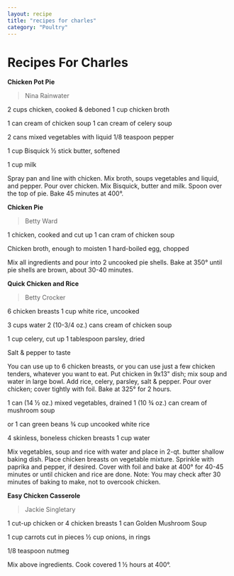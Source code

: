 ```yaml
---
layout: recipe
title: "recipes for charles"
category: "Poultry"
---
```


# Recipes For Charles

**Chicken Pot Pie**

> Nina Rainwater

2 cups chicken, cooked & deboned 1 cup chicken broth

1 can cream of chicken soup 1 can cream of celery soup

2 cans mixed vegetables with liquid 1/8 teaspoon pepper

1 cup Bisquick ½ stick butter, softened

1 cup milk

Spray pan and line with chicken. Mix broth, soups vegetables and liquid,
and pepper. Pour over chicken. Mix Bisquick, butter and milk. Spoon over
the top of pie. Bake 45 minutes at 400°.

**Chicken Pie**

> Betty Ward

1 chicken, cooked and cut up 1 can cram of chicken soup

Chicken broth, enough to moisten 1 hard-boiled egg, chopped

Mix all ingredients and pour into 2 uncooked pie shells. Bake at 350°
until pie shells are brown, about 30-40 minutes.

**Quick Chicken and Rice**

> Betty Crocker

6 chicken breasts 1 cup white rice, uncooked

3 cups water 2 (10-3/4 oz.) cans cream of chicken soup

1 cup celery, cut up 1 tablespoon parsley, dried

Salt & pepper to taste

You can use up to 6 chicken breasts, or you can use just a few chicken
tenders, whatever you want to eat. Put chicken in 9x13" dish; mix soup
and water in large bowl. Add rice, celery, parsley, salt & pepper. Pour
over chicken; cover tightly with foil. Bake at 325° for 2 hours.

1 can (14 ½ oz.) mixed vegetables, drained 1 (10 ¾ oz.) can cream of
mushroom soup

or 1 can green beans ¾ cup uncooked white rice

4 skinless, boneless chicken breasts 1 cup water

Mix vegetables, soup and rice with water and place in 2-qt. butter
shallow baking dish. Place chicken breasts on vegetable mixture.
Sprinkle with paprika and pepper, if desired. Cover with foil and bake
at 400° for 40-45 minutes or until chicken and rice are done. Note: You
may check after 30 minutes of baking to make, not to overcook chicken.

**Easy Chicken Casserole**

> Jackie Singletary

1 cut-up chicken or 4 chicken breasts 1 can Golden Mushroom Soup

1 cup carrots cut in pieces ½ cup onions, in rings

1/8 teaspoon nutmeg

Mix above ingredients. Cook covered 1 ½ hours at 400°.
